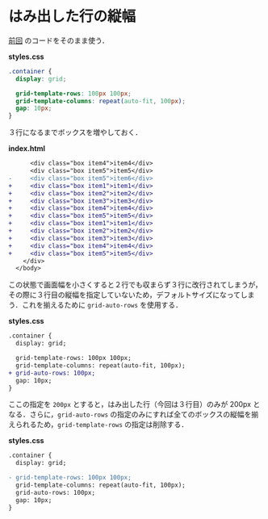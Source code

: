 # はみ出した行の縦幅

[前回](./minmax_auto_fit.md) のコードをそのまま使う．

**styles.css**

```css
.container {
  display: grid;

  grid-template-rows: 100px 100px;
  grid-template-columns: repeat(auto-fit, 100px);
  gap: 10px;
}
```

３行になるまでボックスを増やしておく．

**index.html**

```diff
      <div class="box item4">item4</div>
      <div class="box item5">item5</div>
-     <div class="box item5">item6</div>
+     <div class="box item1">item1</div>
+     <div class="box item2">item2</div>
+     <div class="box item3">item3</div>
+     <div class="box item4">item4</div>
+     <div class="box item5">item5</div>
+     <div class="box item1">item1</div>
+     <div class="box item2">item2</div>
+     <div class="box item3">item3</div>
+     <div class="box item4">item4</div>
+     <div class="box item5">item5</div>
    </div>
  </body>
```

この状態で画面幅を小さくすると２行でも収まらず３行に改行されてしまうが，その際に３行目の縦幅を指定していないため，デフォルトサイズになってしまう．これを揃えるために `grid-auto-rows` を使用する．

**styles.css**

```diff
.container {
  display: grid;

  grid-template-rows: 100px 100px;
  grid-template-columns: repeat(auto-fit, 100px);
+ grid-auto-rows: 100px;
  gap: 10px;
}
```

ここの指定を `200px` とすると，はみ出した行（今回は３行目）のみが 200px となる．さらに，`grid-auto-rows` の指定のみにすれば全てのボックスの縦幅を揃えられるため，`grid-template-rows` の指定は削除する．

**styles.css**

```diff
.container {
  display: grid;

- grid-template-rows: 100px 100px;
  grid-template-columns: repeat(auto-fit, 100px);
  grid-auto-rows: 100px;
  gap: 10px;
}
```
